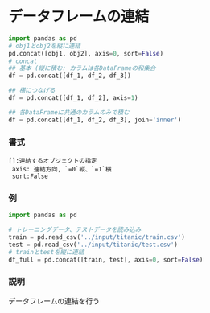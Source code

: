 # データフレームの連結

```python
import pandas as pd
# obj1とobj2を縦に連結
pd.concat([obj1, obj2], axis=0, sort=False)
# concat
## 基本 (縦に積む: カラムは各DataFrameの和集合
df = pd.concat([df_1, df_2, df_3])

## 横につなげる
df = pd.concat([df_1, df_2], axis=1)

## 各DataFrameに共通のカラムのみで積む
df = pd.concat([df_1, df_2, df_3], join='inner')
```

### 書式

	[]:連結するオブジェクトの指定
	 axis: 連結方向, `=0`縦、`=1`横
	 sort:False

### 例

```python
import pandas as pd

# トレーニングデータ、テストデータを読み込み
train = pd.read_csv('../input/titanic/train.csv')
test = pd.read_csv('../input/titanic/test.csv')
# trainとtestを縦に連結
df_full = pd.concat([train, test], axis=0, sort=False)
```

### 説明
データフレームの連結を行う
